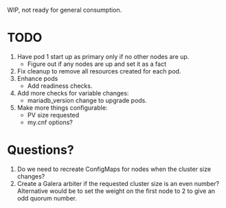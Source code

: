 WIP, not ready for general consumption.

# TODO

1. Have pod 1 start up as primary only if no other nodes are up.
   * Figure out if any nodes are up and set it as a fact
1. Fix cleanup to remove all resources created for each pod.
1. Enhance pods
   * Add readiness checks.
1. Add more checks for variable changes:
   * mariadb_version change to upgrade pods.
1. Make more things configurable:
   * PV size requested
   * my.cnf options?

# Questions?

1. Do we need to recreate ConfigMaps for nodes when the cluster size changes?
1. Create a Galera arbiter if the requested cluster size is an even number? Alternative would be to set the weight on the first node to 2 to give an odd quorum number.
